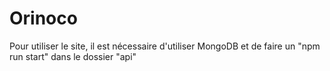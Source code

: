 # Orinoco

Pour utiliser le site, il est nécessaire d'utiliser MongoDB et de faire un "npm run start" dans le dossier "api"